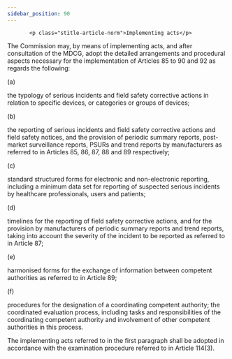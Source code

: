 ```yaml
---
sidebar_position: 90
---
```

           <p class="stitle-article-norm">Implementing acts</p>
   <p class="norm">The Commission may, by means of implementing acts, 
and after consultation of the MDCG, adopt the detailed arrangements and 
procedural aspects necessary for the implementation of Articles&nbsp;85 
to&nbsp;90 and 92 as regards the following:</p>
   <div class="grid-container grid-list">
      <div class="list grid-list-column-1">
         <span>(a)&nbsp;</span>
      </div>
      <div class="grid-list-column-2">
         <p class="norm">the typology of serious incidents and field 
safety corrective actions in relation to specific devices, or categories
 or groups of devices;</p>
      </div>
   </div>
   <div class="grid-container grid-list">
      <div class="list grid-list-column-1">
         <span>(b)&nbsp;</span>
      </div>
      <div class="grid-list-column-2">
         <p class="norm">the reporting of serious incidents and field 
safety corrective actions and field safety notices, and the provision of
 periodic summary reports, post-market surveillance reports, PSURs and 
trend reports by manufacturers as referred to in Articles&nbsp;85, 86, 
87, 88 and 89 respectively;</p>
      </div>
   </div>
   <div class="grid-container grid-list">
      <div class="list grid-list-column-1">
         <span>(c)&nbsp;</span>
      </div>
      <div class="grid-list-column-2">
         <p class="norm">standard structured forms for electronic and 
non-electronic reporting, including a minimum data set for reporting of 
suspected serious incidents by healthcare professionals, users and 
patients;</p>
      </div>
   </div>
   <div class="grid-container grid-list">
      <div class="list grid-list-column-1">
         <span>(d)&nbsp;</span>
      </div>
      <div class="grid-list-column-2">
         <p class="norm">timelines for the reporting of field safety 
corrective actions, and for the provision by manufacturers of periodic 
summary reports and trend reports, taking into account the severity of 
the incident to be reported as referred to in Article&nbsp;87;</p>
      </div>
   </div>
   <div class="grid-container grid-list">
      <div class="list grid-list-column-1">
         <span>(e)&nbsp;</span>
      </div>
      <div class="grid-list-column-2">
         <p class="norm">harmonised forms for the exchange of information between competent authorities as referred to in Article&nbsp;89;</p>
      </div>
   </div>
   <div class="grid-container grid-list">
      <div class="list grid-list-column-1">
         <span>(f)&nbsp;</span>
      </div>
      <div class="grid-list-column-2">
         <p class="norm">procedures for the designation of a 
coordinating competent authority; the coordinated evaluation process, 
including tasks and responsibilities of the coordinating competent 
authority and involvement of other competent authorities in this 
process.</p>
      </div>
   </div>
   <p class="norm">The implementing acts referred to in the first 
paragraph&nbsp;shall be adopted in accordance with the examination 
procedure referred to in Article&nbsp;114(3).</p>